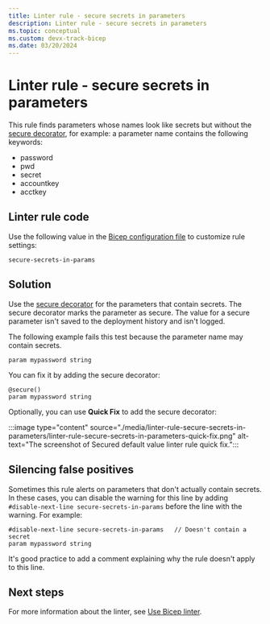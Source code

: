 ```yaml
---
title: Linter rule - secure secrets in parameters
description: Linter rule - secure secrets in parameters
ms.topic: conceptual
ms.custom: devx-track-bicep
ms.date: 03/20/2024
---
```


# Linter rule - secure secrets in parameters

This rule finds parameters whose names look like secrets but without the [secure decorator](./parameters.md#decorators), for example: a parameter name contains the following keywords:

- password
- pwd
- secret
- accountkey
- acctkey

## Linter rule code

Use the following value in the [Bicep configuration file](bicep-config-linter.md) to customize rule settings:

`secure-secrets-in-params`

## Solution

Use the [secure decorator](./parameters.md#decorators) for the parameters that contain secrets. The secure decorator marks the parameter as secure. The value for a secure parameter isn't saved to the deployment history and isn't logged.

The following example fails this test because the parameter name may contain secrets.

```bicep
param mypassword string
```

You can fix it by adding the secure decorator:

```bicep
@secure()
param mypassword string
```

Optionally, you can use **Quick Fix** to add the secure decorator:

:::image type="content" source="./media/linter-rule-secure-secrets-in-parameters/linter-rule-secure-secrets-in-parameters-quick-fix.png" alt-text="The screenshot of Secured default value linter rule quick fix.":::

## Silencing false positives

Sometimes this rule alerts on parameters that don't actually contain secrets. In these cases, you can disable the warning for this line by adding `#disable-next-line secure-secrets-in-params` before the line with the warning. For example:

```bicep
#disable-next-line secure-secrets-in-params   // Doesn't contain a secret
param mypassword string
```

It's good practice to add a comment explaining why the rule doesn't apply to this line.

## Next steps

For more information about the linter, see [Use Bicep linter](./linter.md).
